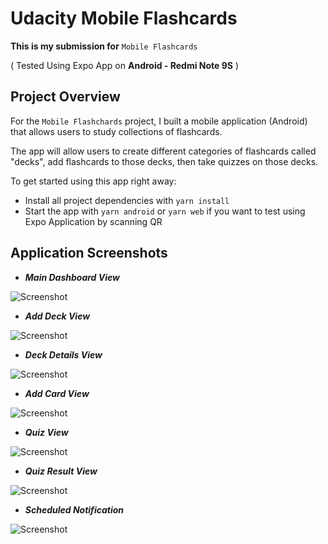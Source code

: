 # Udacity Mobile Flashcards

**This is my submission for** `Mobile Flashcards`

( Tested Using Expo App on **Android - Redmi Note 9S** )

## **Project Overview**

For the `Mobile Flashchards` project, I built a mobile application (Android) that allows users to study collections of flashcards.

The app will allow users to create different categories of flashcards called "decks", add flashcards to those decks, then take quizzes on those decks.

To get started using this app right away:

* Install all project dependencies with `yarn install`
* Start the app with `yarn android` or `yarn web` if you want to test using Expo Application by scanning QR


## Application Screenshots

* **_Main Dashboard View_**

![Screenshot](docs/dashboard.jpg)

* **_Add Deck View_**

![Screenshot](docs/add-deck.jpg)

* **_Deck Details View_**

![Screenshot](docs/deck-details.jpg)

* **_Add Card View_**

![Screenshot](docs/add-card.jpg)

* **_Quiz View_**

![Screenshot](docs/quiz.jpg)

* **_Quiz Result View_**

![Screenshot](docs/quiz-result.jpg)

* **_Scheduled Notification_**

![Screenshot](docs/notification.jpg)

